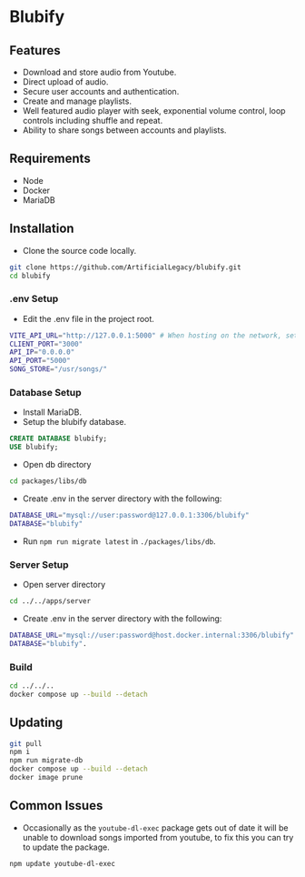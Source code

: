 # Blubify

## Features

* Download and store audio from Youtube.
* Direct upload of audio.
* Secure user accounts and authentication.
* Create and manage playlists.
* Well featured audio player with seek, exponential volume control, loop controls including shuffle and repeat.
* Ability to share songs between accounts and playlists.

## Requirements

* Node
* Docker
* MariaDB

## Installation

* Clone the source code locally.

```sh
git clone https://github.com/ArtificialLegacy/blubify.git
cd blubify
```

### .env Setup

* Edit the .env file in the project root.

```sh
VITE_API_URL="http://127.0.0.1:5000" # When hosting on the network, set to the host's ip
CLIENT_PORT="3000"
API_IP="0.0.0.0"
API_PORT="5000"
SONG_STORE="/usr/songs/"
```

### Database Setup

* Install MariaDB.
* Setup the blubify database.

```sql
CREATE DATABASE blubify;
USE blubify;
```

* Open db directory

```sh
cd packages/libs/db
```

* Create .env in the server directory with the following:

```sh
DATABASE_URL="mysql://user:password@127.0.0.1:3306/blubify"
DATABASE="blubify"
```

* Run `npm run migrate latest` in `./packages/libs/db`.

### Server Setup

* Open server directory

```sh
cd ../../apps/server
```

* Create .env in the server directory with the following:

```sh
DATABASE_URL="mysql://user:password@host.docker.internal:3306/blubify"
DATABASE="blubify".
```

### Build

```sh
cd ../../..
docker compose up --build --detach
```

## Updating

```sh
git pull
npm i
npm run migrate-db
docker compose up --build --detach
docker image prune
```

## Common Issues

* Occasionally as the `youtube-dl-exec` package gets out of date it will be unable to download songs imported from youtube, to fix this you can try to update the package.

```sh
npm update youtube-dl-exec
```
